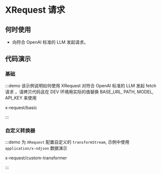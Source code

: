 
# XRequest 请求

## 何时使用

* 向符合 OpenAI 标准的 LLM 发起请求。

## 代码演示

### 基础

:::demo 该示例说明如何使用 XRequest 对符合 OpenAI 标准的 LLM 发起 fetch 请求 ，请拷贝代码且在 DEV 环境用实际的值替换 BASE_URL, PATH, MODEL, API_KEY 来使用

x-request/basic

:::

### 自定义转换器

:::demo 为 `XRequest` 配置自定义的 `transformStream`, 示例中使用 `application/x-ndjson` 数据演示

x-request/custom-transformer

:::
